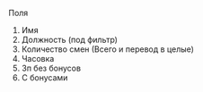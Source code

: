 Поля
1) Имя
2) Должность (под фильтр)
3) Количество смен (Всего и перевод в целые)
4) Часовка
5) Зп без бонусов
6) С бонусами